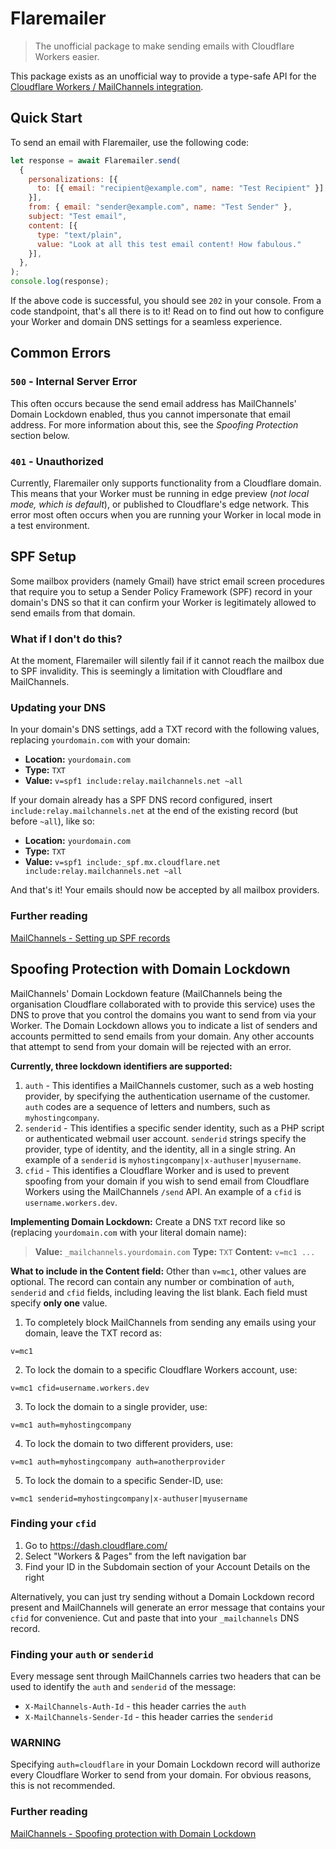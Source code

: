 # Flaremailer
> The unofficial package to make sending emails with Cloudflare Workers easier.

This package exists as an unofficial way to provide a type-safe API for the [Cloudflare Workers / MailChannels integration](https://blog.cloudflare.com/sending-email-from-workers-with-mailchannels/).

## Quick Start
To send an email with Flaremailer, use the following code:
```js
let response = await Flaremailer.send(
  {
    personalizations: [{
      to: [{ email: "recipient@example.com", name: "Test Recipient" }],
    }],
    from: { email: "sender@example.com", name: "Test Sender" },
    subject: "Test email",
    content: [{
      type: "text/plain",
      value: "Look at all this test email content! How fabulous."
    }],
  },
);
console.log(response);
```
If the above code is successful, you should see `202` in your console. 
From a code standpoint, that's all there is to it! Read on to find out how to configure your Worker and domain DNS settings for a seamless experience.


## Common Errors
### `500` - Internal Server Error
This often occurs because the send email address has MailChannels' Domain Lockdown enabled, thus you cannot impersonate that email address. For more information about this, see the *Spoofing Protection* section below.

### `401` - Unauthorized
Currently, Flaremailer only supports functionality from a Cloudflare domain. This means that your Worker must be running in edge preview (*not local mode, which is default*), or published to Cloudflare's edge network. This error most often occurs when you are running your Worker in local mode in a test environment.


## SPF Setup
Some mailbox providers (namely Gmail) have strict email screen procedures that require you to setup a Sender Policy Framework (SPF) record in your domain's DNS so that it can confirm your Worker is legitimately allowed to send emails from that domain.

### What if I don't do this?
At the moment, Flaremailer will silently fail if it cannot reach the mailbox due to SPF invalidity. This is seemingly a limitation with Cloudflare and MailChannels.

### Updating your DNS
In your domain's DNS settings, add a TXT record with the following values, replacing `yourdomain.com` with your domain:
- **Location:** `yourdomain.com`
- **Type:** `TXT`
- **Value:** `v=spf1 include:relay.mailchannels.net ~all`

If your domain already has a SPF DNS record configured, insert `include:relay.mailchannels.net` at the end of the existing record (but before `~all`), like so:

- **Location:** `yourdomain.com`
- **Type:** `TXT`
- **Value:** `v=spf1 include:_spf.mx.cloudflare.net include:relay.mailchannels.net ~all`

And that's it! Your emails should now be accepted by all mailbox providers.

### Further reading
[MailChannels - Setting up SPF records](https://support.mailchannels.com/hc/en-us/articles/200262610-Set-up-SPF-Records)


## Spoofing Protection with Domain Lockdown
MailChannels' Domain Lockdown feature (MailChannels being the organisation Cloudflare collaborated with to provide this service) uses the DNS to prove that you control the domains you want to send from via your Worker. The Domain Lockdown allows you to indicate a list of senders and accounts permitted to send emails from your domain. Any other accounts that attempt to send from your domain will be rejected with an error.

**Currently, three lockdown identifiers are supported:**
1. `auth` - This identifies a MailChannels customer, such as a web hosting provider, by specifying the authentication username of the customer. `auth` codes are a sequence of letters and numbers, such as `myhostingcompany`.
2. `senderid` - This identifies a specific sender identity, such as a PHP script or authenticated webmail user account. `senderid` strings specify the provider, type of identity, and the identity, all in a single string. An example of a `senderid` is `myhostingcompany|x-authuser|myusername`.
3. `cfid` - This identifies a Cloudflare Worker and is used to prevent spoofing from your domain if you wish to send email from Cloudflare Workers using the MailChannels `/send` API. An example of a `cfid` is `username.workers.dev`.

**Implementing Domain Lockdown:**
Create a DNS `TXT` record like so (replacing `yourdomain.com` with your literal domain name):
> **Value:** `_mailchannels.yourdomain.com`
> **Type:** `TXT`
> **Content:** `v=mc1 ...`

**What to include in the Content field:**
Other than `v=mc1`, other values are optional. The record can contain any number or combination of `auth`, `senderid` and `cfid` fields, including leaving the list blank. Each field must specify **only one** value.
1. To completely block MailChannels from sending any emails using your domain, leave the TXT record as:
```content
v=mc1
```
2. To lock the domain to a specific Cloudflare Workers account, use:
```content
v=mc1 cfid=username.workers.dev
```
3. To lock the domain to a single provider, use:
```content
v=mc1 auth=myhostingcompany
```
4. To lock the domain to two different providers, use:
```content
v=mc1 auth=myhostingcompany auth=anotherprovider
```
5. To lock the domain to a specific Sender-ID, use:
```content
v=mc1 senderid=myhostingcompany|x-authuser|myusername
```

### Finding your `cfid`
1. Go to https://dash.cloudflare.com/
2. Select "Workers & Pages" from the left navigation bar
3. Find your ID in the Subdomain section of your Account Details on the right

Alternatively, you can just try sending without a Domain Lockdown record present and MailChannels will generate an error message that contains your `cfid` for convenience. Cut and paste that into your `_mailchannels` DNS record.

### Finding your `auth` or `senderid`
Every message sent through MailChannels carries two headers that can be used to identify the `auth` and `senderid` of the message:
- `X-MailChannels-Auth-Id` - this header carries the `auth`
- `X-MailChannels-Sender-Id` - this header carries the `senderid`

### WARNING
Specifying `auth=cloudflare` in your Domain Lockdown record will authorize every Cloudflare Worker to send from your domain. For obvious reasons, this is not recommended.

### Further reading
[MailChannels - Spoofing protection with Domain Lockdown](https://support.mailchannels.com/hc/en-us/articles/16918954360845-Secure-your-domain-name-against-spoofing-with-Domain-Lockdown-)